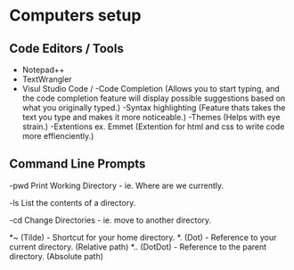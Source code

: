 # Computers setup


## Code Editors / Tools
- Notepad++
- TextWrangler
- Visul Studio Code
/
-Code Completion (Allows you to start typing, and the code completion
feature will display possible suggestions based on what you originally
typed.)
-Syntax highlighting (Feature thats takes the text you type and makes it more noticeable.)
-Themes (Helps with eye strain.)
-Extentions ex. Emmet (Extention for html and css to write code more effienciently.)


## Command Line Prompts
-pwd
Print Working Directory - ie. Where are we currently.

-ls
List the contents of a directory.

-cd
Change Directories - ie. move to another directory.

*~ (Tilde) - Shortcut for your home directory. 
*. (Dot) - Reference to your current directory. (Relative path)
*.. (DotDot) - Reference to the parent directory. (Absolute path)


